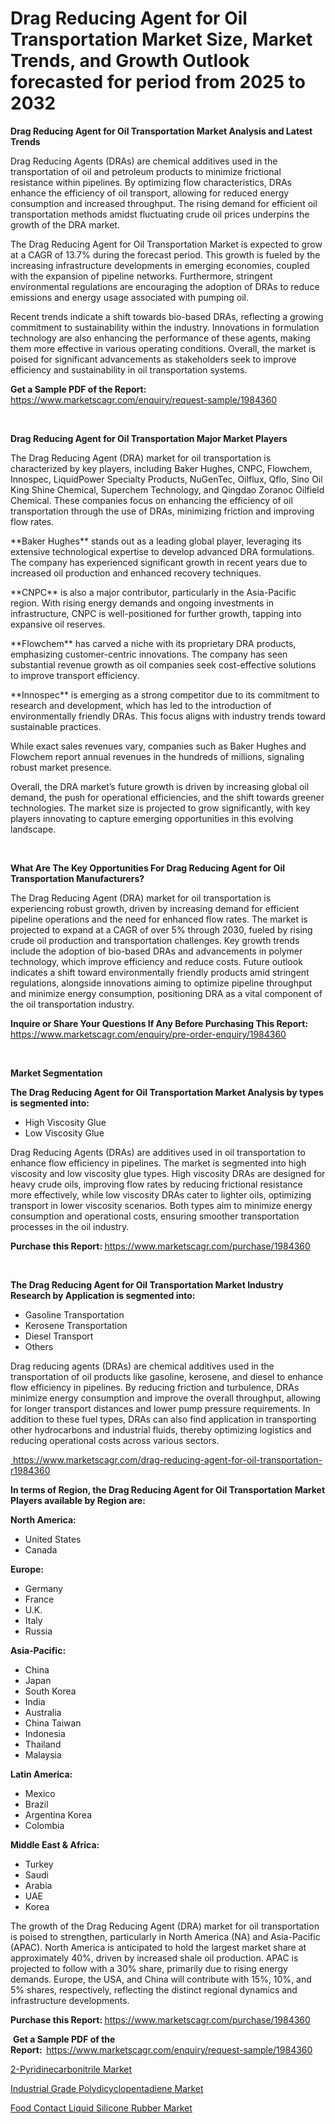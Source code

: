 <p><h1>Drag Reducing Agent for Oil Transportation Market Size, Market Trends, and Growth Outlook forecasted for period from 2025 to 2032</h1></p><p><strong>Drag Reducing Agent for Oil Transportation Market Analysis and Latest Trends</strong></p>
<p><p>Drag Reducing Agents (DRAs) are chemical additives used in the transportation of oil and petroleum products to minimize frictional resistance within pipelines. By optimizing flow characteristics, DRAs enhance the efficiency of oil transport, allowing for reduced energy consumption and increased throughput. The rising demand for efficient oil transportation methods amidst fluctuating crude oil prices underpins the growth of the DRA market.</p><p>The Drag Reducing Agent for Oil Transportation Market is expected to grow at a CAGR of 13.7% during the forecast period. This growth is fueled by the increasing infrastructure developments in emerging economies, coupled with the expansion of pipeline networks. Furthermore, stringent environmental regulations are encouraging the adoption of DRAs to reduce emissions and energy usage associated with pumping oil. </p><p>Recent trends indicate a shift towards bio-based DRAs, reflecting a growing commitment to sustainability within the industry. Innovations in formulation technology are also enhancing the performance of these agents, making them more effective in various operating conditions. Overall, the market is poised for significant advancements as stakeholders seek to improve efficiency and sustainability in oil transportation systems.</p></p>
<p><strong>Get a Sample PDF of the Report:&nbsp;</strong> <a href="https://www.marketscagr.com/enquiry/request-sample/1984360?utm_campaign=2114&utm_medium=2&utm_source=Github&utm_content=ia&utm_term=03042025&utm_id=drag-reducing-agent-for-oil-transportation">https://www.marketscagr.com/enquiry/request-sample/1984360</a></p>
<p>&nbsp;</p>
<p><strong>Drag Reducing Agent for Oil Transportation Major Market Players</strong></p>
<p><p>The Drag Reducing Agent (DRA) market for oil transportation is characterized by key players, including Baker Hughes, CNPC, Flowchem, Innospec, LiquidPower Specialty Products, NuGenTec, Oilflux, Qflo, Sino Oil King Shine Chemical, Superchem Technology, and Qingdao Zoranoc Oilfield Chemical. These companies focus on enhancing the efficiency of oil transportation through the use of DRAs, minimizing friction and improving flow rates.</p><p>**Baker Hughes** stands out as a leading global player, leveraging its extensive technological expertise to develop advanced DRA formulations. The company has experienced significant growth in recent years due to increased oil production and enhanced recovery techniques.</p><p>**CNPC** is also a major contributor, particularly in the Asia-Pacific region. With rising energy demands and ongoing investments in infrastructure, CNPC is well-positioned for further growth, tapping into expansive oil reserves.</p><p>**Flowchem** has carved a niche with its proprietary DRA products, emphasizing customer-centric innovations. The company has seen substantial revenue growth as oil companies seek cost-effective solutions to improve transport efficiency.</p><p>**Innospec** is emerging as a strong competitor due to its commitment to research and development, which has led to the introduction of environmentally friendly DRAs. This focus aligns with industry trends toward sustainable practices.</p><p>While exact sales revenues vary, companies such as Baker Hughes and Flowchem report annual revenues in the hundreds of millions, signaling robust market presence.</p><p>Overall, the DRA market’s future growth is driven by increasing global oil demand, the push for operational efficiencies, and the shift towards greener technologies. The market size is projected to grow significantly, with key players innovating to capture emerging opportunities in this evolving landscape.</p></p>
<p>&nbsp;</p>
<p><strong>What Are The Key Opportunities For Drag Reducing Agent for Oil Transportation Manufacturers?</strong></p>
<p><p>The Drag Reducing Agent (DRA) market for oil transportation is experiencing robust growth, driven by increasing demand for efficient pipeline operations and the need for enhanced flow rates. The market is projected to expand at a CAGR of over 5% through 2030, fueled by rising crude oil production and transportation challenges. Key growth trends include the adoption of bio-based DRAs and advancements in polymer technology, which improve efficiency and reduce costs. Future outlook indicates a shift toward environmentally friendly products amid stringent regulations, alongside innovations aiming to optimize pipeline throughput and minimize energy consumption, positioning DRA as a vital component of the oil transportation industry.</p></p>
<p><strong>Inquire or Share Your Questions If Any Before Purchasing This Report:</strong> <a href="https://www.marketscagr.com/enquiry/pre-order-enquiry/1984360?utm_campaign=2114&utm_medium=2&utm_source=Github&utm_content=ia&utm_term=03042025&utm_id=drag-reducing-agent-for-oil-transportation">https://www.marketscagr.com/enquiry/pre-order-enquiry/1984360</a></p>
<p>&nbsp;</p>
<p><strong>Market Segmentation</strong></p>
<p><strong>The Drag Reducing Agent for Oil Transportation Market Analysis by types is segmented into:</strong></p>
<p><ul><li>High Viscosity Glue</li><li>Low Viscosity Glue</li></ul></p>
<p><p>Drag Reducing Agents (DRAs) are additives used in oil transportation to enhance flow efficiency in pipelines. The market is segmented into high viscosity and low viscosity glue types. High viscosity DRAs are designed for heavy crude oils, improving flow rates by reducing frictional resistance more effectively, while low viscosity DRAs cater to lighter oils, optimizing transport in lower viscosity scenarios. Both types aim to minimize energy consumption and operational costs, ensuring smoother transportation processes in the oil industry.</p></p>
<p><strong>Purchase this Report:&nbsp;</strong><a href="https://www.marketscagr.com/purchase/1984360?utm_campaign=2114&utm_medium=2&utm_source=Github&utm_content=ia&utm_term=03042025&utm_id=drag-reducing-agent-for-oil-transportation">https://www.marketscagr.com/purchase/1984360</a></p>
<p>&nbsp;</p>
<p><strong>The Drag Reducing Agent for Oil Transportation Market Industry Research by Application is segmented into:</strong></p>
<p><ul><li>Gasoline Transportation</li><li>Kerosene Transportation</li><li>Diesel Transport</li><li>Others</li></ul></p>
<p><p>Drag reducing agents (DRAs) are chemical additives used in the transportation of oil products like gasoline, kerosene, and diesel to enhance flow efficiency in pipelines. By reducing friction and turbulence, DRAs minimize energy consumption and improve the overall throughput, allowing for longer transport distances and lower pump pressure requirements. In addition to these fuel types, DRAs can also find application in transporting other hydrocarbons and industrial fluids, thereby optimizing logistics and reducing operational costs across various sectors.</p></p>
<p><a href="https://www.marketscagr.com/drag-reducing-agent-for-oil-transportation-r1984360?utm_campaign=2114&utm_medium=2&utm_source=Github&utm_content=ia&utm_term=03042025&utm_id=drag-reducing-agent-for-oil-transportation">&nbsp;https://www.marketscagr.com/drag-reducing-agent-for-oil-transportation-r1984360</a></p>
<p><strong>In terms of Region, the Drag Reducing Agent for Oil Transportation Market Players available by Region are:</strong></p>
<p>
    <p> <strong> North America: </strong>
        <ul>
            <li>United States</li>
            <li>Canada</li>
        </ul>
        </p> 
    <p> <strong> Europe: </strong>
        <ul>
            <li>Germany</li>
            <li>France</li>
            <li>U.K.</li>
            <li>Italy</li>
            <li>Russia</li>
        </ul>
        </p> 
    <p> <strong> Asia-Pacific: </strong>
        <ul>
            <li>China</li>
            <li>Japan</li>
            <li>South Korea</li>
            <li>India</li>
            <li>Australia</li>
            <li>China Taiwan</li>
            <li>Indonesia</li>
            <li>Thailand</li>
            <li>Malaysia</li>
        </ul>
        </p> 
    <p> <strong> Latin America: </strong>
        <ul>
            <li>Mexico</li>
            <li>Brazil</li>
            <li>Argentina Korea</li>
            <li>Colombia</li>
        </ul>
        </p> 
    <p> <strong> Middle East & Africa: </strong>
        <ul>
            <li>Turkey</li>
            <li>Saudi</li>
            <li>Arabia</li>
            <li>UAE</li>
            <li>Korea</li>
        </ul>
    </p>
    </p>
<p><p>The growth of the Drag Reducing Agent (DRA) market for oil transportation is poised to strengthen, particularly in North America (NA) and Asia-Pacific (APAC). North America is anticipated to hold the largest market share at approximately 40%, driven by increased shale oil production. APAC is projected to follow with a 30% share, primarily due to rising energy demands. Europe, the USA, and China will contribute with 15%, 10%, and 5% shares, respectively, reflecting the distinct regional dynamics and infrastructure developments.</p></p>
<p><strong>Purchase this Report: </strong><a href="https://www.marketscagr.com/purchase/1984360?utm_campaign=2114&utm_medium=2&utm_source=Github&utm_content=ia&utm_term=03042025&utm_id=drag-reducing-agent-for-oil-transportation">https://www.marketscagr.com/purchase/1984360</a></p>
<p>&nbsp;<strong>Get a Sample PDF of the Report:&nbsp;&nbsp;</strong><a href="https://www.marketscagr.com/enquiry/request-sample/1984360?utm_campaign=2114&utm_medium=2&utm_source=Github&utm_content=ia&utm_term=03042025&utm_id=drag-reducing-agent-for-oil-transportation">https://www.marketscagr.com/enquiry/request-sample/1984360</a></p>
<p><strong></strong></p>
<p><p><a href="https://github.com/tamvrosiya/Market-Research-Report-List-6/blob/main/2-pyridinecarbonitrile-market.md?utm_campaign=2114&utm_medium=2&utm_source=Github&utm_content=ia&utm_term=03042025&utm_id=drag-reducing-agent-for-oil-transportation">2-Pyridinecarbonitrile Market</a></p><p><a href="https://github.com/pizolina/Market-Research-Report-List-7/blob/main/industrial-grade-polydicyclopentadiene-market.md?utm_campaign=2114&utm_medium=2&utm_source=Github&utm_content=ia&utm_term=03042025&utm_id=drag-reducing-agent-for-oil-transportation">Industrial Grade Polydicyclopentadiene Market</a></p><p><a href="https://github.com/sionepeppess/Market-Research-Report-List-1/blob/main/food-contact-liquid-silicone-rubber-market.md?utm_campaign=2114&utm_medium=2&utm_source=Github&utm_content=ia&utm_term=03042025&utm_id=drag-reducing-agent-for-oil-transportation">Food Contact Liquid Silicone Rubber Market</a></p></p>